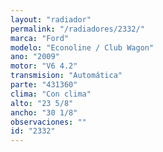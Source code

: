 ```yaml
---
layout: "radiador"
permalink: "/radiadores/2332/"
marca: "Ford"
modelo: "Econoline / Club Wagon"
ano: "2009"
motor: "V6 4.2"
transmision: "Automática"
parte: "431360"
clima: "Con clima"
alto: "23 5/8"
ancho: "30 1/8"
observaciones: ""
id: "2332"
---
```


